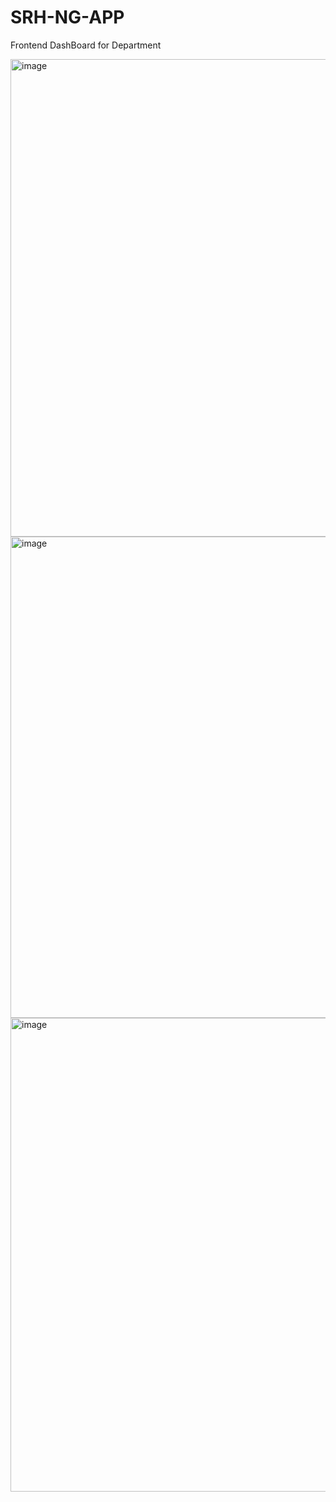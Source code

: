 # SRH-NG-APP
Frontend DashBoard for Department


<img width="1279" height="764" alt="image" src="https://github.com/user-attachments/assets/af28f7bc-3c6c-4743-ad27-46d889a9e7e7" />

<img width="1551" height="770" alt="image" src="https://github.com/user-attachments/assets/3ed7df1b-89c0-42ac-9ad3-3602a75052e4" />

<img width="1573" height="758" alt="image" src="https://github.com/user-attachments/assets/ce26d26f-5908-45db-8ec7-8fdfc320e47a" />
